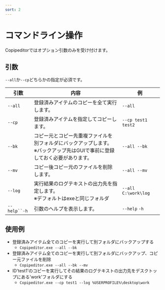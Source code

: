 ```yaml
---
sort: 2
---
```


# コマンドライン操作
Copipeditorではオプション引数のみを受け付けます。

## 引数
`--all`か`--cp`どちらかの指定が必須です。

| 引数          | 内容                                                             | 例
| ------------- | ---------------------------------------------------------------- | -------------------------- |
| `--all`       | 登録済みアイテムのコピーを全て実行します。                     | `--all`                    |
| `--cp`        | 登録済みアイテムを指定してコピーします。                       | `--cp test1 test2`         |
| `--bk`        | コピー元とコピー先重複ファイルを別フォルダにバックアップします。<br> ※バックアップ先はGUIで事前に登録しておく必要があります。 | `--all --bk` |
| `--mv`        | コピー後コピー元のファイルを削除します。                         | `--all --mv`               |
| `--log`       | 実行結果のログテキストの出力先を指定します。<br>※デフォルトはexeと同じフォルダ | `--all C:\work\log` |
| `--help``-h`  | 引数のヘルプを表示します。                                       | `--help` `-h`              |

## 使用例
- 登録済みアイテム全てのコピーを実行して別フォルダにバックアップする
  - `Copipeditor.exe --all --bk`
- 登録済みアイテム全てのコピーを実行して別フォルダにバックアップ、コピー元ファイルを削除
  - `Copipeditor.exe --all --bk --mv`
- ID'test1'のコピーを実行してその結果のログテキストの出力先をデスクトップにある'work'フォルダにする
  - `Copipeditor.exe --cp test1 --log %USERPROFILE%\desktop\work`